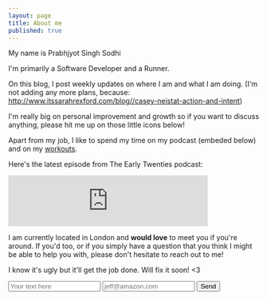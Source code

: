 ```yaml
---
layout: page
title: About me
published: true
---
```


My name is Prabhjyot Singh Sodhi

I'm primarily a Software Developer and a Runner.

On this blog, I post weekly updates on where I am and what I am doing. (I'm not adding any more plans, because: http://www.itssarahrexford.com/blog//casey-neistat-action-and-intent)

I'm really big on personal improvement and growth so if you want to discuss anything, please hit me up on those little icons below!

Apart from my job, I like to spend my time on my podcast (embeded below) and on my [workouts](https://www.strava.com/athletes/22441958).

Here's the latest episode from The Early Twenties podcast:

<iframe src="https://anchor.fm/earlytwenties/embed" height="102px" width="400px" frameborder="0" scrolling="no"></iframe>

I am currently located in London and **would love** to meet you if you're around. If you'd too, or if you simply have a question that you think I might be able to help you with, please don't hesitate to reach out to me!

I know it's ugly but it'll get the job done. Will fix it soon! <3

<form action="https://formspree.io/prabhjyotsingh95+ama@gmail.com" method="POST">
 <input type="text" placeholder="Your text here" name="name">
 <input type="email" placeholder="jeff@amazon.com" name="_replyto">
 <input type="submit" value="Send">
</form>
